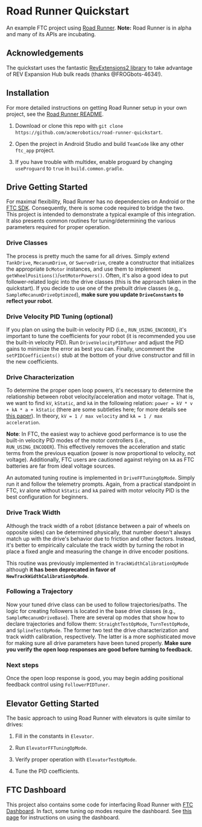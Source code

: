 # Road Runner Quickstart

An example FTC project using [Road Runner](https://github.com/acmerobotics/road-runner). **Note:** Road Runner is in alpha and many of its APIs are incubating.

## Acknowledgements

The quickstart uses the fantastic [RevExtensions2 library](https://github.com/OpenFTC/RevExtensions2) to take advantage of REV Expansion Hub bulk reads (thanks @FROGbots-4634!).

## Installation

For more detailed instructions on getting Road Runner setup in your own project, see the [Road Runner README](https://github.com/acmerobotics/road-runner#core).

1. Download or clone this repo with `git clone https://github.com/acmerobotics/road-runner-quickstart`.

1. Open the project in Android Studio and build `TeamCode` like any other `ftc_app` project.

1. If you have trouble with multidex, enable proguard by changing `useProguard` to `true` in `build.common.gradle`.

## Drive Getting Started

For maximal flexibility, Road Runner has no dependencies on Android or the [FTC SDK](https://github.com/ftctechnh/ftc_app). Consequently, there is some code required to bridge the two. This project is intended to demonstrate a typical example of this integration. It also presents common routines for tuning/determining the various parameters required for proper operation.

### Drive Classes

The process is pretty much the same for all drives. Simply extend `TankDrive`, `MecanumDrive`, or `SwerveDrive`, create a constructor that initializes the appropriate `DcMotor` instances, and use them to implement `getWheelPositions()`/`setMotorPowers()`. Often, it's also a good idea to put follower-related logic into the drive classes (this is the approach taken in the quickstart). If you decide to use one of the prebuilt drive classes (e.g., `SampleMecanumDriveOptimzed`), **make sure you update `DriveConstants` to reflect your robot**.

### Drive Velocity PID Tuning (optional)

If you plan on using the built-in velocity PID (i.e., `RUN_USING_ENCODER`), it's important to tune the coefficients for your robot (it is recommended you use the built-in velocity PID). Run `DriveVelocityPIDTuner` and adjust the PID gains to minimize the error as best you can. Finally, uncomment the `setPIDCoefficients()` stub at the bottom of your drive constructor and fill in the new coefficients.

### Drive Characterization

To determine the proper open loop powers, it's necessary to determine the relationship between robot velocity/acceleration and motor voltage. That is, we want to find `kV`, `kStatic`, and `kA` in the following relation: `power = kV * v + kA * a + kStatic` (there are some subtleties here; for more details see [this paper](https://www.chiefdelphi.com/media/papers/3402)). In theory, `kV = 1 / max velocity` and `kA = 1 / max acceleration`.

**Note**: In FTC, the easiest way to achieve good performance is to use the built-in velocity PID modes of the motor controllers (i.e., `RUN_USING_ENCODER`). This effectively removes the acceleration and static terms from the previous equation (power is now proportional to velocity, not voltage). Additionally, FTC users are cautioned against relying on `kA` as FTC batteries are far from ideal voltage sources.

An automated tuning routine is implemented in `DriveFFTuningOpMode`. Simply run it and follow the telemetry prompts. Again, from a practical standpoint in FTC, `kV` alone without `kStatic` and `kA` paired with motor velocity PID is the best configuration for beginners.

### Drive Track Width

Although the track width of a robot (distance between a pair of wheels on opposite sides) can be determined physically, that number doesn't always match up with the drive's behavior due to friction and other factors. Instead, it's better to empirically calculate the track width by turning the robot in place a fixed angle and measuring the change in drive encoder positions.

This routine was previously implemented in `TrackWidthCalibrationOpMode` although **it has been deprecated in favor of `NewTrackWidthCalibrationOpMode`**.

### Following a Trajectory

Now your tuned drive class can be used to follow trajectories/paths. The logic for creating followers is located in the base drive classes (e.g., `SampleMecanumDriveBase`). There are several op modes that show how to declare trajectories and follow them: `StraightTestOpMode`, `TurnTestOpMode`, and `SplineTestOpMode`. The former two test the drive characterization and track width calibration, respectively. The latter is a more sophisticated move for making sure all drive parameters have been tuned properly. **Make sure you verify the open loop responses are good before turning to feedback.**

### Next steps

Once the open loop response is good, you may begin adding positional feedback control using `FollowerPIDTuner`.

## Elevator Getting Started

The basic approach to using Road Runner with elevators is quite similar to drives:

1. Fill in the constants in `Elevator`.

1. Run `ElevatorFFTuningOpMode`.

1. Verify proper operation with `ElevatorTestOpMode`.

1. Tune the PID coefficients.

## FTC Dashboard

This project also contains some code for interfacing Road Runner with [FTC Dashboard](https://github.com/acmerobotics/ftc-dashboard). In fact, some tuning op modes require the dashboard. See [this page](https://acmerobotics.github.io/ftc-dashboard/gettingstarted#usage) for instructions on using the dashboard.